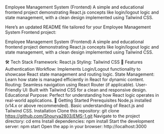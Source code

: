 Employee Management System (Frontend)
A simple and educational frontend project demonstrating React.js concepts like login/logout logic and state management, with a clean design implemented using Tailwind CSS.

Here’s an updated README file tailored for your Employee Management System Frontend project:

Employee Management System (Frontend)
A simple and educational frontend project demonstrating React.js concepts like login/logout logic and state management, with a clean design implemented using Tailwind CSS.

🛠️ Tech Stack
Framework: React.js
Styling: Tailwind CSS
📜 Features
Authentication Workflow:
Implements Login/Logout functionality to showcase React state management and routing logic.
State Management: Learn how state is managed efficiently in React for dynamic content.
Routing: Seamless navigation using React Router (if applicable).
User-Friendly UI: Built with Tailwind CSS for a clean and responsive design.
Educational Purpose: Perfect for understanding how React logic operates in real-world applications.
🚀 Getting Started
Prerequisites
Node.js installed (v14.x or above recommended).
Basic understanding of React.js and Tailwind CSS.
Installation
Clone this repository:
git clone https://github.com/Shourya2803/EMS-1.git
Navigate to the project directory:
cd ems
Install dependencies:
npm install
Start the development server:
npm start
Open the app in your browser:
http://localhost:3000

 
 
 
